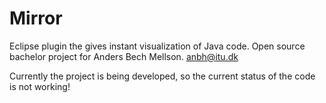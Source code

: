 Mirror
======

Eclipse plugin the gives instant visualization of Java code.
Open source bachelor project for Anders Bech Mellson. anbh@itu.dk

Currently the project is being developed, so the current status of the code is not working!
